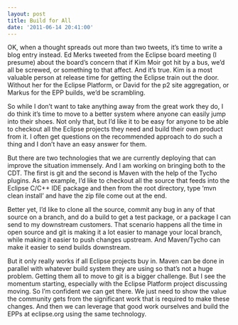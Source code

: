 ```yaml
---
layout: post
title: Build for All
date: '2011-06-14 20:41:00'
---
```



OK, when a thought spreads out more than two tweets, it’s time to write a blog entry instead. Ed Merks tweeted from the Eclipse board meeting (I presume) about the board’s concern that if Kim Moir got hit by a bus, we’d all be screwed, or something to that affect. And it’s true. Kim is a most valuable person at release time for getting the Eclipse train out the door. Without her for the Eclipse Platform, or David for the p2 site aggregation, or Markus for the EPP builds, we’d be scrambling.

So while I don’t want to take anything away from the great work they do, I do think it’s time to move to a better system where anyone can easily jump into their shoes. Not only that, but I’d like it to be easy for anyone to be able to checkout all the Eclipse projects they need and build their own product from it. I often get questions on the recommended approach to do such a thing and I don’t have an easy answer for them.

But there are two technologies that we are currently deploying that can improve the situation immensely. And I am working on bringing both to the CDT. The first is git and the second is Maven with the help of the Tycho plugins. As an example, I’d like to checkout all the source that feeds into the Eclipse C/C++ IDE package and then from the root directory, type ‘mvn clean install’ and have the zip file come out at the end.

Better yet, I’d like to clone all the source, commit any bug in any of that source on a branch, and do a build to get a test package, or a package I can send to my downstream customers. That scenario happens all the time in open source and git is making it a lot easier to manage your local branch, while making it easier to push changes upstream. And Maven/Tycho can make it easier to send builds downstream.

But it only really works if all Eclipse projects buy in. Maven can be done in parallel with whatever build system they are using so that’s not a huge problem. Getting them all to move to git is a bigger challenge. But I see the momentum starting, especially with the Eclipse Platform project discussing moving. So I’m confident we can get there. We just need to show the value the community gets from the significant work that is required to make these changes. And then we can leverage that good work ourselves and build the EPPs at eclipse.org using the same technology.


